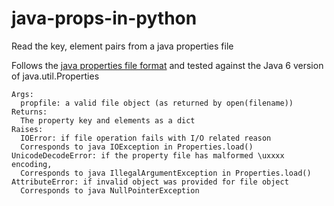 java-props-in-python
====================

Read the key, element pairs from a java properties file

Follows the [java properties file format](http://docs.oracle.com/javase/6/docs/api/java/util/Properties.html#load(java.io.Reader)) and tested against the Java 6 version of java.util.Properties

    Args:
      propfile: a valid file object (as returned by open(filename))
    Returns:
      The property key and elements as a dict
    Raises:
      IOError: if file operation fails with I/O related reason
      Corresponds to java IOException in Properties.load()
    UnicodeDecodeError: if the property file has malformed \uxxxx encoding,
      Corresponds to java IllegalArgumentException in Properties.load()
    AttributeError: if invalid object was provided for file object
      Corresponds to java NullPointerException
